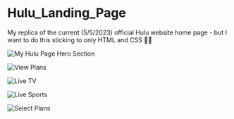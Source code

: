 # Hulu_Landing_Page
My replica of the current (5/5/2023) official Hulu website home page - but I want to do this sticking to only HTML and CSS 🙂🙂

![My Hulu Page Hero Section]([https://raw.githubusercontent.com/oye-nifemi/Hulu_Landing_Page/7d7960c589218ae41e91e5d415ec0689a6e12fff/reame-img/hero.png](https://raw.githubusercontent.com/oye-nifemi/Hulu_Landing_Page/7d7960c589218ae41e91e5d415ec0689a6e12fff/reame-img/hero.png))

![View Plans]([https://github.com/your-username/your-repository/blob/master/images/example.png](https://raw.githubusercontent.com/oye-nifemi/Hulu_Landing_Page/7d7960c589218ae41e91e5d415ec0689a6e12fff/reame-img/plans.png))

![Live TV]([https://raw.githubusercontent.com/oye-nifemi/Hulu_Landing_Page/7d7960c589218ae41e91e5d415ec0689a6e12fff/reame-img/hero.png](https://raw.githubusercontent.com/oye-nifemi/Hulu_Landing_Page/7d7960c589218ae41e91e5d415ec0689a6e12fff/reame-img/live%20tv.png))

![Live Sports]([[https://raw.githubusercontent.com/oye-nifemi/Hulu_Landing_Page/7d7960c589218ae41e91e5d415ec0689a6e12fff/reame-img/hero.png](https://raw.githubusercontent.com/oye-nifemi/Hulu_Landing_Page/7d7960c589218ae41e91e5d415ec0689a6e12fff/reame-img/live%20tv.png)](https://raw.githubusercontent.com/oye-nifemi/Hulu_Landing_Page/7d7960c589218ae41e91e5d415ec0689a6e12fff/reame-img/live%20sports.png))

![Select Plans]([[https://github.com/your-username/your-repository/blob/master/images/example.png](https://raw.githubusercontent.com/oye-nifemi/Hulu_Landing_Page/7d7960c589218ae41e91e5d415ec0689a6e12fff/reame-img/plans.png)](https://raw.githubusercontent.com/oye-nifemi/Hulu_Landing_Page/7d7960c589218ae41e91e5d415ec0689a6e12fff/reame-img/select%20plan.png))
